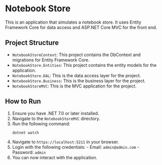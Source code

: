 # Notebook Store

This is an application that simulates a notebook store. It uses Entity Framework Core for data access and ASP.NET Core MVC for the front end.

## Project Structure

-   `NotebookStoreContext`: This project contains the DbContext and migrations for Entity Framework Core.
-   `NotebookStore.Entities`: This project contains the entity models for the application.
-   `NotebookStore.DAL`: This is the data access layer for the project.
-   `NotebookStore.Business`: This is the business layer for the project.
-   `NotebookStoreMVC`: This is the MVC application for the project.

## How to Run

1. Ensure you have .NET 7.0 or later installed.
2. Navigate to the `NotebookStoreMVC` directory.
3. Run the following command:
	```bash
	dotnet watch
	```
4. Navigate to `https://localhost:5211` in your browser.
5. Login with the following credentials:
		- Email: `admin@admin.com`
		- Password: `admin`
6. You can now interact with the application.
